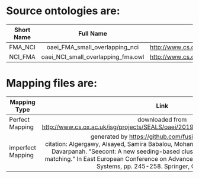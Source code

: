 # Source ontologies are:
| Short Name | Full Name | Link |
| ------------- |:-------------:|:-------------:|
| FMA_NCI |oaei_FMA_small_overlapping_nci|http://www.cs.ox.ac.uk/isg/projects/SEALS/oaei/2019/|
|NCI_FMA| oaei_NCI_small_overlapping_fma.owl |http://www.cs.ox.ac.uk/isg/projects/SEALS/oaei/2019/|

# Mapping files are:
| Mapping Type | Link |
| ------------- |:-------------:|
| Perfect Mapping |downloaded from http://www.cs.ox.ac.uk/isg/projects/SEALS/oaei/2019/oaei2019_umls_reference.html|
|imperfect Mapping | generated by https://github.com/fusion-jena/OAPT <br> citation: Algergawy, Alsayed, Samira Babalou, Mohammad J. Kargar, and S. Hashem Davarpanah. "Seecont: A new seeding-based clustering approach for ontology matching." In East European Conference on Advances in Databases and Information Systems, pp. 245-258. Springer, Cham, 2015.|
